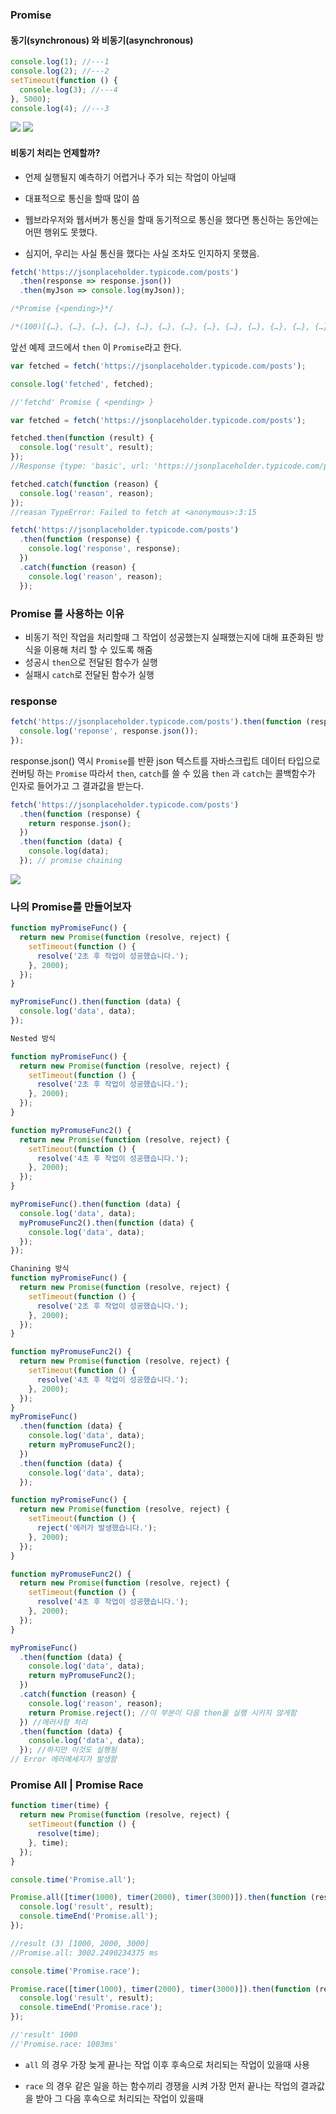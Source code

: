 ### **Promise**

#### **동기(synchronous) 와 비동기(asynchronous)**

```js
console.log(1); //---1
console.log(2); //---2
setTimeout(function () {
  console.log(3); //---4
}, 5000);
console.log(4); //---3
```

  <img src="https://miro.medium.com/proxy/1*V5syja2casc0gCuu9zKV5g.png">

  <img src="https://miro.medium.com/max/587/1*Y41dOkntUbR3I4UCJBx9Xg.png">

#### **비동기 처리는 언제할까?**

- 언제 실행될지 예측하기 어렵거나 주가 되는 작업이 아닐때
- 대표적으로 통신을 할때 많이 씀

- 웹브라우저와 웹서버가 통신을 할때 동기적으로 통신을 했다면 통신하는 동안에는 어떤 행위도 못했다.
- 심지어, 우리는 사실 통신을 했다는 사실 조차도 인지하지 못했음.

```js
fetch('https://jsonplaceholder.typicode.com/posts')
  .then(response => response.json())
  .then(myJson => console.log(myJson));

/*Promise {<pending>}*/

/*(100)[{…}, {…}, {…}, {…}, {…}, {…}, {…}, {…}, {…}, {…}, {…}, {…}, {…}, {…}, {…}, {…}, {…}, {…}, {…}, {…}, {…}, {…}, {…}, {…}, {…}, {…}, {…}, {…}, {…}, {…}, {…}, {…}, {…}, {…}, {…}, {…}, {…}, {…}, {…}, {…}, {…}, {…}, {…}, {…}, {…}, {…}, {…}, {…}, {…}, {…}, {…}, {…}, {…}, {…}, {…}, {…}, {…}, {…}, {…}, {…}, {…}, {…}, {…}, {…}, {…}, {…}, {…}, {…}, {…}, {…}, {…}, {…}, {…}, {…}, {…}, {…}, {…}, {…}, {…}, {…}, {…}, {…}, {…}, {…}, {…}, {…}, {…}, {…}, {…}, {…}, {…}, {…}, {…}, {…}, {…}, {…}, {…}, {…}, {…}, {…}]*/
```

앞선 예제 코드에서 `then` 이 `Promise`라고 한다.

```js
var fetched = fetch('https://jsonplaceholder.typicode.com/posts');

console.log('fetched', fetched);

//'fetchd' Promise { <pending> }
```

```js
var fetched = fetch('https://jsonplaceholder.typicode.com/posts');

fetched.then(function (result) {
  console.log('result', result);
});
//Response {type: 'basic', url: 'https://jsonplaceholder.typicode.com/posts', redirected: false, status: 200, ok: true, …}

fetched.catch(function (reason) {
  console.log('reason', reason);
});
//reasan TypeError: Failed to fetch at <anonymous>:3:15
```

```js
fetch('https://jsonplaceholder.typicode.com/posts')
  .then(function (response) {
    console.log('response', response);
  })
  .catch(function (reason) {
    console.log('reason', reason);
  });
```

### **Promise 를 사용하는 이유**

- 비동기 적인 작업을 처리할때 그 작업이 성공했는지 실패했는지에 대해 표준화된 방식을 이용해 처리 할 수 있도록 해줌
- 성공시 `then`으로 전달된 함수가 실행
- 실패시 `catch`로 전달된 함수가 실행

### **response**

```js
fetch('https://jsonplaceholder.typicode.com/posts').then(function (response) {
  console.log('reponse', response.json());
});
```

response.json() 역시 `Promise`를 반환 json 텍스트를 자바스크립트 데이터 타입으로 컨버팅 하는 `Promise` 따라서 `then`, `catch`를 쓸 수 있음 `then` 과 `catch`는 콜백함수가 인자로 들어가고 그 결과값을 받는다.

```js
fetch('https://jsonplaceholder.typicode.com/posts')
  .then(function (response) {
    return response.json();
  })
  .then(function (data) {
    console.log(data);
  }); // promise chaining
```

  <img src="https://infohubblog.com/wp-content/uploads/2021/08/promises.png">

### **나의 Promise를 만들어보자**

```js
function myPromiseFunc() {
  return new Promise(function (resolve, reject) {
    setTimeout(function () {
      resolve('2초 후 작업이 성공했습니다.');
    }, 2000);
  });
}

myPromiseFunc().then(function (data) {
  console.log('data', data);
});
```

```js
Nested 방식

function myPromiseFunc() {
  return new Promise(function (resolve, reject) {
    setTimeout(function () {
      resolve('2초 후 작업이 성공했습니다.');
    }, 2000);
  });
}

function myPromuseFunc2() {
  return new Promise(function (resolve, reject) {
    setTimeout(function () {
      resolve('4초 후 작업이 성공했습니다.');
    }, 2000);
  });
}

myPromiseFunc().then(function (data) {
  console.log('data', data);
  myPromuseFunc2().then(function (data) {
    console.log('data', data);
  });
});
```

```js
Chanining 방식
function myPromiseFunc() {
  return new Promise(function (resolve, reject) {
    setTimeout(function () {
      resolve('2초 후 작업이 성공했습니다.');
    }, 2000);
  });
}

function myPromuseFunc2() {
  return new Promise(function (resolve, reject) {
    setTimeout(function () {
      resolve('4초 후 작업이 성공했습니다.');
    }, 2000);
  });
}
myPromiseFunc()
  .then(function (data) {
    console.log('data', data);
    return myPromuseFunc2();
  })
  .then(function (data) {
    console.log('data', data);
  });
```

```js
function myPromiseFunc() {
  return new Promise(function (resolve, reject) {
    setTimeout(function () {
      reject('에러가 발생했습니다.');
    }, 2000);
  });
}

function myPromuseFunc2() {
  return new Promise(function (resolve, reject) {
    setTimeout(function () {
      resolve('4초 후 작업이 성공했습니다.');
    }, 2000);
  });
}

myPromiseFunc()
  .then(function (data) {
    console.log('data', data);
    return myPromuseFunc2();
  })
  .catch(function (reason) {
    console.log('reason', reason);
    return Promise.reject(); //이 부분이 다음 then을 실행 시키지 않게함
  }) //에러사항 처리
  .then(function (data) {
    console.log('data', data);
  }); //하지만 이것도 실행됨
// Error 에러메세지가 발생함
```

### **Promise All | Promise Race**

```js
function timer(time) {
  return new Promise(function (resolve, reject) {
    setTimeout(function () {
      resolve(time);
    }, time);
  });
}

console.time('Promise.all');

Promise.all([timer(1000), timer(2000), timer(3000)]).then(function (result) {
  console.log('result', result);
  console.timeEnd('Promise.all');
});

//result (3) [1000, 2000, 3000]
//Promise.all: 3002.2490234375 ms

console.time('Promise.race');

Promise.race([timer(1000), timer(2000), timer(3000)]).then(function (result) {
  console.log('result', result);
  console.timeEnd('Promise.race');
});

//'result' 1000
//'Promise.race: 1003ms'
```

- `all` 의 경우 가장 늦게 끝나는 작업 이후 후속으로 처리되는 작업이 있을때 사용

- `race` 의 경우 같은 일을 하는 함수끼리 경쟁을 시켜 가장 먼저 끝나는 작업의 결과값을 받아 그 다음 후속으로 처리되는 작업이 있을때
